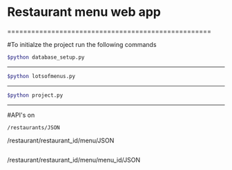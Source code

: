 
# Restaurant menu web app
===================================================

#To initialze the project run the following commands
```bash
$python database_setup.py 

```
--------------------------

```bash
$python lotsofmenus.py 

```
 --------------------------

 ```bash
 $python project.py 

 ```
 ------------------------------------------------

 #API's on
 ```
 /restaurants/JSON

 ```
 /restaurant/restaurant_id/menu/JSON

 ```
 ```
 /restaurant/restaurant_id/menu/menu_id/JSON
 ```

